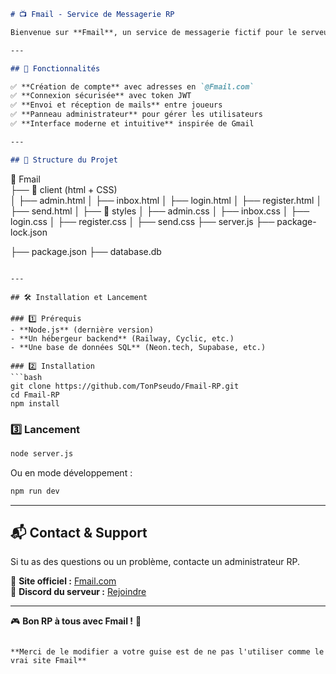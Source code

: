 ```markdown
# 📺 Fmail - Service de Messagerie RP

Bienvenue sur **Fmail**, un service de messagerie fictif pour le serveur RP. Ce projet permet aux utilisateurs d'envoyer et de recevoir des emails dans un cadre immersif et réaliste.

---

## 🚀 Fonctionnalités

✅ **Création de compte** avec adresses en `@Fmail.com`  
✅ **Connexion sécurisée** avec token JWT  
✅ **Envoi et réception de mails** entre joueurs  
✅ **Panneau administrateur** pour gérer les utilisateurs  
✅ **Interface moderne et intuitive** inspirée de Gmail  

---

## 📂 Structure du Projet

```
📂 Fmail  
├── 📁 client (html + CSS)  
│   ├──   admin.html
│   ├──   inbox.html
│   ├──   login.html
│   ├──   register.html
│   ├──   send.html
│   ├── 📁 styles
│       ├──   admin.css
│       ├──   inbox.css
│       ├──   login.css
│       ├──   register.css
│       ├──   send.css
├── server.js
├── package-lock.json

├── package.json
├── database.db
```

---

## 🛠️ Installation et Lancement

### 1️⃣ Prérequis
- **Node.js** (dernière version)
- **Un hébergeur backend** (Railway, Cyclic, etc.)
- **Une base de données SQL** (Neon.tech, Supabase, etc.)

### 2️⃣ Installation
```bash
git clone https://github.com/TonPseudo/Fmail-RP.git
cd Fmail-RP
npm install
```
### 3️⃣ Lancement
```bash
node server.js
```
Ou en mode développement :
```bash
npm run dev
```

---

## 📬 Contact & Support

Si tu as des questions ou un problème, contacte un administrateur RP.

🔗 **Site officiel :** [Fmail.com](#)  
🔗 **Discord du serveur :** [Rejoindre](https://discord.gg/hnFj2DRy6t)  

---

🎮 **Bon RP à tous avec Fmail !** 📨
```

**Merci de le modifier a votre guise est de ne pas l'utiliser comme le vrai site Fmail**
